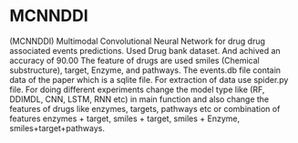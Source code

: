# MCNNDDI
(MCNNDDI) Multimodal Convolutional Neural Network for drug drug associated events predictions.
Used Drug bank dataset.
And achived an accuracy of 90.00
The feature of drugs are used smiles (Chemical substructure), target,
Enzyme, and pathways.
The events.db file contain data of the paper which is a sqlite file.
For extraction of data use spider.py file.
For doing different experiments change the model type like (RF, DDIMDL, CNN, LSTM, RNN etc) in main function and also change the features of drugs like enzymes, targets, pathways etc or combination of features enzymes + target, smiles + target, smiles + Enzyme, smiles+target+pathways.




